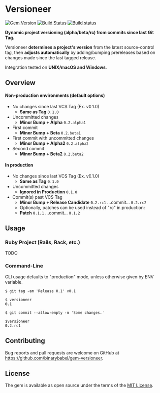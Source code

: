 # Versioneer

[![Gem Version](https://badge.fury.io/rb/versioneer.svg)](https://badge.fury.io/rb/versioneer)
[![Build Status](https://travis-ci.org/binarybabel/gem-versioneer.svg?branch=master)](https://travis-ci.org/binarybabel/gem-versioneer)
[![Build status](https://ci.appveyor.com/api/projects/status/k3i9rbgy2q8xdl78/branch/master?svg=true)](https://ci.appveyor.com/project/babelop/gem-versioneer/branch/master)

__Dynamic project versioning (alpha/beta/rc) from commits since last Git Tag.__

Versioneer **determines a project's version** from the latest source-control tag, then **adjusts automatically** by adding/bumping prereleases based on changes made since the last tagged release.

Integration tested on **UNIX/macOS and Windows**.

## Overview

#### Non-production environments (default options)

* No changes since last VCS Tag (Ex. v0.1.0)
  - **Same as Tag** `0.1.0`
* Uncommitted changes
  - **Minor Bump + Alpha** `0.2.alpha1`
* First commit
  - **Minor Bump + Beta** `0.2.beta1`
* First commit with uncommitted changes
  - **Minor Bump + Alpha2** `0.2.alpha2`
* Second commit
  - **Minor Bump + Beta2** `0.2.beta2`

#### In production

* No changes since last VCS Tag (Ex. v0.1.0)
  - **Same as Tag** `0.1.0`
* Uncommitted changes
  - **Ignored in Production** `0.1.0`
* Commit(s) past VCS Tag
  - **Minor Bump + Release Candidate** `0.2.rc1` ...commit... `0.2.rc2`
  - Optionally, patches can be used instead of "rc" in production:
  - **Patch** `0.1.1` ...commit... `0.1.2`

## Usage

### Ruby Project (Rails, Rack, etc.)

TODO

### Command-Line

CLI usage defaults to "production" mode, unless otherwise given by ENV variable.

```
$ git tag -am 'Release 0.1' v0.1

$ versioneer
0.1

$ git commit --allow-empty -m 'Some changes.'

$versioneer
0.2.rc1
```


## Contributing

Bug reports and pull requests are welcome on GitHub at https://github.com/binarybabel/gem-versioneer.


## License

The gem is available as open source under the terms of the [MIT License](http://opensource.org/licenses/MIT).
